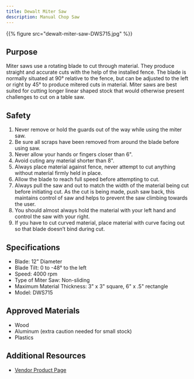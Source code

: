 ```yaml
---
title: Dewalt Miter Saw
description: Manual Chop Saw
---
```


{{% figure src="dewalt-miter-saw-DWS715.jpg" %}}

## Purpose
Miter saws use a rotating blade to cut through material. They produce straight and accurate cuts with the help of the installed fence. The blade is normally situated at 90° relative to the fence, but can be adjusted to the left or right by 45° to produce mitered cuts in material. Miter saws are best suited for cutting longer linear shaped stock that would otherwise present challenges to cut on a table saw.

## Safety
1. Never remove or hold the guards out of the way while using the miter saw.
2. Be sure all scraps have been removed from around the blade before using saw.
3. Never allow your hands or fingers closer than 6".
4. Avoid cuting any material shorter than 8".
5. Always place material against fence, never attempt to cut anything without material firmly held in place.
6. Allow the blade to reach full speed before attempting to cut.
7. Always pull the saw and out to match the width of the material being cut before initiating cut. As the cut is being made, push saw back, this maintains control of saw and helps to prevent the saw climbing towards the user.
8. You should almost always hold the material with your left hand and control the saw with your right.
9. If you have to cut curved material, place material with curve facing out so that blade doesn’t bind during cut.


## Specifications
- Blade: 12" Diameter
- Blade Tilt: 0 to -48° to the left
- Speed: 4000 rpm
- Type of Miter Saw: Non-sliding
- Maximum Material Thickness: 3" x 3" square, 6" x .5" rectangle
- Model: DWS715

## Approved Materials
- Wood
- Aluminum (extra caution needed for small stock)
- Plastics

## Additional Resources
- [Vendor Product Page][1]

[1]: https://www.dewalt.com/products/power-tools/saws/miter-saws/15-amp-12-in-electric-singlebevel-compound-miter-saw/dws715
[2]: https://safety.forestry.oregonstate.edu/chop-saw-training